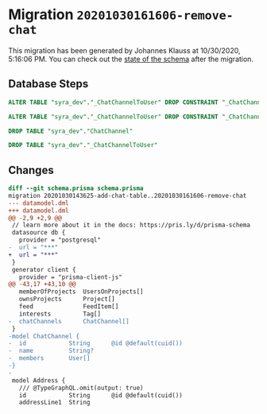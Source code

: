 # Migration `20201030161606-remove-chat`

This migration has been generated by Johannes Klauss at 10/30/2020, 5:16:06 PM.
You can check out the [state of the schema](./schema.prisma) after the migration.

## Database Steps

```sql
ALTER TABLE "syra_dev"."_ChatChannelToUser" DROP CONSTRAINT "_ChatChannelToUser_A_fkey"

ALTER TABLE "syra_dev"."_ChatChannelToUser" DROP CONSTRAINT "_ChatChannelToUser_B_fkey"

DROP TABLE "syra_dev"."ChatChannel"

DROP TABLE "syra_dev"."_ChatChannelToUser"
```

## Changes

```diff
diff --git schema.prisma schema.prisma
migration 20201030143625-add-chat-table..20201030161606-remove-chat
--- datamodel.dml
+++ datamodel.dml
@@ -2,9 +2,9 @@
 // learn more about it in the docs: https://pris.ly/d/prisma-schema
 datasource db {
   provider = "postgresql"
-  url = "***"
+  url = "***"
 }
 generator client {
   provider = "prisma-client-js"
@@ -43,17 +43,10 @@
   memberOfProjects  UsersOnProjects[]
   ownsProjects      Project[]
   feed              FeedItem[]
   interests         Tag[]
-  chatChannels      ChatChannel[]
 }
-model ChatChannel {
-  id            String      @id @default(cuid())
-  name          String?
-  members       User[]
-}
-
 model Address {
   /// @TypeGraphQL.omit(output: true)
   id            String      @id @default(cuid())
   addressLine1  String
```


